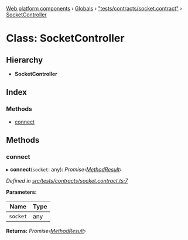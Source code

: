[Web platform components](../README.md) › [Globals](../globals.md) › ["tests/contracts/socket.contract"](../modules/_tests_contracts_socket_contract_.md) › [SocketController](_tests_contracts_socket_contract_.socketcontroller.md)

# Class: SocketController

## Hierarchy

* **SocketController**

## Index

### Methods

* [connect](_tests_contracts_socket_contract_.socketcontroller.md#connect)

## Methods

###  connect

▸ **connect**(`socket`: any): *Promise‹[MethodResult](_lib_response_methodresult_.methodresult.md)›*

*Defined in [src/tests/contracts/socket.contract.ts:7](https://github.com/nodulusteam/methodus.dev/blob/0650919/modules/platform/platform-web/src/tests/contracts/socket.contract.ts#L7)*

**Parameters:**

Name | Type |
------ | ------ |
`socket` | any |

**Returns:** *Promise‹[MethodResult](_lib_response_methodresult_.methodresult.md)›*
